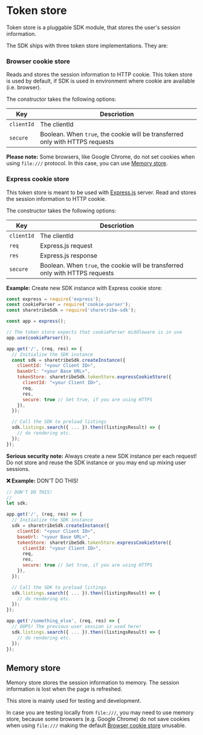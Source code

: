 # Token store

Token store is a pluggable SDK module, that stores the user's session information.

The SDK ships with three token store implementations. They are:

### Browser cookie store

Reads and stores the session information to HTTP cookie. This token store
is used by default, if SDK is used in environment where cookie are
available (i.e. browser).

The constructor takes the following options:

| Key | Descriotion |
| --- | ----------- |
| `clientId` | The clientId |
| `secure` | Boolean. When `true`, the cookie will be transferred only with HTTPS requests |

**Please note:** Some browsers, like Google Chrome, do not set cookies
when using `file:///` protocol. In this case, you can use [Memory
store](#memory-store).

### Express cookie store

This token store is meant to be used with
[Express.js](https://expressjs.com/) server. Read and stores the
session information to HTTP cookie.

The constructor takes the following options:

| Key | Descriotion |
| --- | ----------- |
| `clientId` | The clientId |
| `req` | Express.js request |
| `res` | Express.js response |
| `secure` | Boolean. When `true`, the cookie will be transferred only with HTTPS requests |

**Example:** Create new SDK instance with Express cookie store:

``` js
const express = require('express');
const cookieParser = require('cookie-parser');
const sharetribeSdk = require('sharetribe-sdk');

const app = express();

// The token store expects that cookieParser middleware is in use
app.use(cookieParser());

app.get('/', (req, res) => {
  // Initialize the SDK instance
  const sdk = sharetribeSdk.createInstance({
    clientId: "<your Client ID>",
    baseUrl: "<your Base URL>",
    tokenStore: sharetribeSdk.tokenStore.expressCookieStore({
      clientId: "<your Client ID>",
      req,
      res,
      secure: true // Set true, if you are using HTTPS
    }),
  });

  // Call the SDK to preload listings
  sdk.listings.search({ ... }).then((listingsResult) => {
    // do rendering etc.
  });
});
```

**Serious security note:** Always create a new SDK instance per each request! Do not store and reuse the SDK instance or you may end up mixing user sessions.

**❌ Example:** DON'T DO THIS!

``` js
// DON'T DO THIS!
//
let sdk;

app.get('/', (req, res) => {
  // Initialize the SDK instance
  sdk = sharetribeSdk.createInstance({
    clientId: "<your Client ID>",
    baseUrl: "<your Base URL>",
    tokenStore: sharetribeSdk.tokenStore.expressCookieStore({
      clientId: "<your Client ID>",
      req,
      res,
      secure: true // Set true, if you are using HTTPS
    }),
  });

  // Call the SDK to preload listings
  sdk.listings.search({ ... }).then((listingsResult) => {
    // do rendering etc.
  });
});

app.get('/something_else', (req, res) => {
  // OOPS! The previous user session is used here!
  sdk.listings.search({ ... }).then((listingsResult) => {
    // do rendering etc.
  });
});

```

## Memory store

Memory store stores the session information to memory. The session information is lost when the page is refreshed.

This store is mainly used for testing and development.

In case you are testing locally from `file:///`, you may need to use memory store, because some browsers (e.g. Google Chrome) do not save cookies when using `file:///` making the default [Browser cookie store](#browser-cookie-store) unusable.
